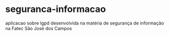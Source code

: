 # seguranca-informacao
aplicacao sobre lgpd desenvolvida na matéria de segurança de informação na Fatec São José dos Campos
